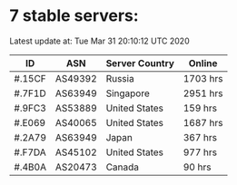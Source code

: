 # 7 stable servers:

Latest update at: Tue Mar 31 20:10:12 UTC 2020

| ID | ASN | Server Country | Online |
| -- | --- | -------------- | ------ |
| #.15CF | AS49392 | Russia | 1703 hrs |
| #.7F1D | AS63949 | Singapore | 2951 hrs |
| #.9FC3 | AS53889 | United States | 159 hrs |
| #.E069 | AS40065 | United States | 1687 hrs |
| #.2A79 | AS63949 | Japan | 367 hrs |
| #.F7DA | AS45102 | United States | 977 hrs |
| #.4B0A | AS20473 | Canada | 90 hrs |

